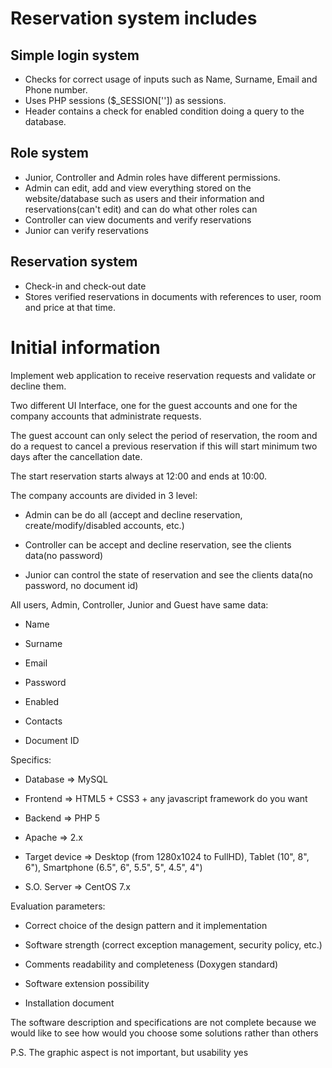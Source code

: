 # Reservation system includes

## Simple login system
- Checks for correct usage of inputs such as Name, Surname, Email and Phone number.
- Uses PHP sessions ($\_SESSION['']) as sessions.
- Header contains a check for enabled condition doing a query to the database.

## Role system
- Junior, Controller and Admin roles have different permissions.
- Admin can edit, add and view everything stored on the website/database such as users and their information and reservations(can't edit) and can do what other roles can
- Controller can view documents and verify reservations
- Junior can verify reservations

## Reservation system
- Check-in and check-out date
- Stores verified reservations in documents with references to user, room and price at that time.


# Initial information
Implement web application to receive reservation requests and validate or decline them.

Two different UI Interface, one for the guest accounts and one for the company accounts that administrate requests.

 

The guest account can only select the period of reservation, the room and do a request to cancel a previous reservation if this will start minimum two days after the cancellation date.

The start reservation starts always at 12:00 and ends at 10:00.

 

The company accounts are divided in 3 level:

- Admin can be do all (accept and decline reservation, create/modify/disabled accounts, etc.)

- Controller can be accept and decline reservation, see the clients data(no password)

- Junior can control the state of reservation and see the clients data(no password, no document id)

 

All users, Admin, Controller, Junior and Guest have same data:

- Name

- Surname

- Email

- Password

- Enabled

- Contacts

- Document ID

 

 

Specifics:

- Database => MySQL

- Frontend => HTML5 + CSS3 + any javascript framework do you want

- Backend => PHP 5

- Apache => 2.x

- Target device => Desktop (from 1280x1024 to FullHD), Tablet (10", 8", 6"), Smartphone (6.5", 6", 5.5", 5", 4.5", 4")

- S.O. Server => CentOS 7.x

 

Evaluation parameters:

- Correct choice of the design pattern and it implementation

- Software strength (correct exception management, security policy, etc.)

- Comments readability and completeness (Doxygen standard)

- Software extension possibility

- Installation document

 

The software description and specifications are not complete because we would like to see how  would you choose some solutions rather than others

 

P.S. The graphic aspect is not important, but usability yes 
